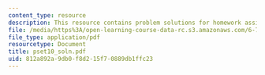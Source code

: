 ```yaml
---
content_type: resource
description: This resource contains problem solutions for homework assignment 10.
file: /media/https%3A/open-learning-course-data-rc.s3.amazonaws.com/6-781j-submicrometer-and-nanometer-technology-spring-2006/812a892a9db0f8d215f70889db1ffc23_pset10_soln.pdf
file_type: application/pdf
resourcetype: Document
title: pset10_soln.pdf
uid: 812a892a-9db0-f8d2-15f7-0889db1ffc23
---
```

